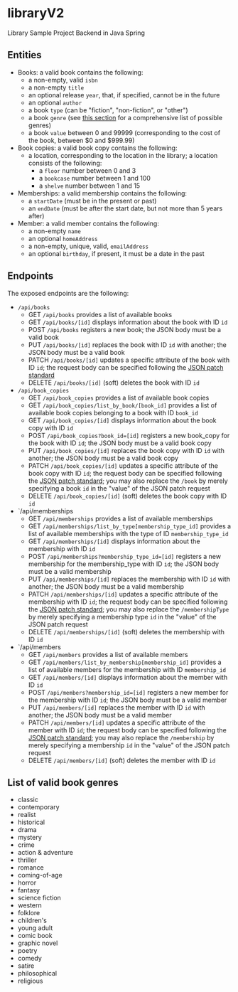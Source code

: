 # libraryV2
Library Sample Project Backend in Java Spring

## Entities
* Books: a valid book contains the following:
  * a non-empty, valid `isbn`
  * a non-empty `title`
  * an optional release `year`, that, if specified, cannot be in the future
  * an optional `author`
  * a book `type` (can be "fiction", "non-fiction", or "other")
  * a book `genre` (see [this section](#list-of-valid-book-genres) for a comprehensive list of possible genres)
  * a book `value` between 0 and 99999 (corresponding to the cost of the book, between $0 and $999.99)
* Book copies: a valid book copy contains the following:
  * a location, corresponding to the location in the library; a location consists of the following:
    * a `floor` number between 0 and 3
    * a `bookcase` number between 1 and 100
    * a `shelve` number between 1 and 15
* Memberships: a valid membership contains the following:
  * a `startDate` (must be in the present or past)
  * an `endDate` (must be after the start date, but not more than 5 years after)
* Member: a valid member contains the following:
  * a non-empty `name`
  * an optional `homeAddress`
  * a non-empty, unique, valid, `emailAddress`
  * an optional `birthday`, if present, it must be a date in the past  

## Endpoints
The exposed endpoints are the following:
* `/api/books`
  * GET `/api/books` provides a list of available books
  * GET `/api/books/[id]` displays information about the book with ID `id`
  * POST `/api/books` registers a new book; the JSON body must be a valid book
  * PUT `/api/books/[id]` replaces the book with ID `id` with another; the JSON body must be a valid book
  * PATCH `/api/books/[id]` updates a specific attribute of the book with ID `id`; the request body can be specified following the [JSON patch standard](https://jsonpatch.com)
  * DELETE `/api/books/[id]` (soft) deletes the book with ID `id`
* `/api/book_copies`
  * GET `/api/book_copies` provides a list of available book copies
  * GET `/api/book_copies/list_by_book/[book_id]` provides a list of available book copies belonging to a book with ID `book_id`
  * GET `/api/book_copies/[id]` displays information about the book copy with ID `id`
  * POST `/api/book_copies?book_id=[id]` registers a new book_copy for the book with ID `id`; the JSON body must be a valid book copy
  * PUT `/api/book_copies/[id]` replaces the book copy with ID `id` with another; the JSON body must be a valid book copy
  * PATCH `/api/book_copies/[id]` updates a specific attribute of the book copy with ID `id`; the request body can be specified following the [JSON patch standard](https://jsonpatch.com); you may also replace the `/book` by merely specifying a book `id` in the "value" of the JSON patch request
  * DELETE `/api/book_copies/[id]` (soft) deletes the book copy with ID `id`
* `/api/memberships
  * GET `/api/memberships` provides a list of available memberships
  * GET `/api/memberships/list_by_type[membership_type_id]` provides a list of available memberships with the type of ID `membership_type_id`
  * GET `/api/memberships/[id]` displays information about the membership with ID `id`
  * POST `/api/memberships?membership_type_id=[id]` registers a new membership for the membership_type with ID `id`; the JSON body must be a valid membership
  * PUT `/api/memberships/[id]` replaces the membership with ID `id` with another; the JSON body must be a valid membership
  * PATCH `/api/memberships/[id]` updates a specific attribute of the membership with ID `id`; the request body can be specified following the [JSON patch standard](https://jsonpatch.com); you may also replace the `/membershipType` by merely specifying a membership type `id` in the "value" of the JSON patch request
  * DELETE `/api/memberships/[id]` (soft) deletes the membership with ID `id`
* `/api/members
  * GET `/api/members` provides a list of available members
  * GET `/api/members/list_by_membership[membership_id]` provides a list of available members for the membership with ID `membership_id`
  * GET `/api/members/[id]` displays information about the member with ID `id`
  * POST `/api/members?membership_id=[id]` registers a new member for the membership with ID `id`; the JSON body must be a valid member
  * PUT `/api/members/[id]` replaces the member with ID `id` with another; the JSON body must be a valid member
  * PATCH `/api/members/[id]` updates a specific attribute of the member with ID `id`; the request body can be specified following the [JSON patch standard](https://jsonpatch.com); you may also replace the `/membership` by merely specifying a membership `id` in the "value" of the JSON patch request
  * DELETE `/api/members/[id]` (soft) deletes the member with ID `id`

## List of valid book genres
* classic
* contemporary
* realist
* historical
* drama
* mystery
* crime
* action & adventure
* thriller
* romance
* coming-of-age
* horror
* fantasy
* science fiction
* western
* folklore
* children's
* young adult
* comic book
* graphic novel
* poetry
* comedy
* satire
* philosophical
* religious

